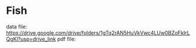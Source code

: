 # Fish
data file:
https://drive.google.com/drive/folders/1gTq2rAN5HuVkVwc4LUw0BZoFkIrLQgKl?usp=drive_link
pdf file:

